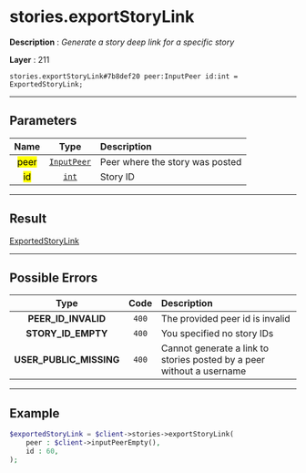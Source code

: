 # stories.exportStoryLink

**Description** : *Generate a story deep link for a specific story*

**Layer** : 211

```tl
stories.exportStoryLink#7b8def20 peer:InputPeer id:int = ExportedStoryLink;
```

---

## Parameters

| Name | Type | Description |
| :---: | :---: | :--- |
| <mark>peer</mark> | [`InputPeer`](type/InputPeer) | Peer where the story was posted |
| <mark>id</mark> | [`int`](type/int) | Story ID |

---

## Result

[ExportedStoryLink](type/ExportedStoryLink)

---

## Possible Errors

| Type | Code | Description |
| :---: | :---: | :--- |
| **PEER_ID_INVALID** | `400` | The provided peer id is invalid |
| **STORY_ID_EMPTY** | `400` | You specified no story IDs |
| **USER_PUBLIC_MISSING** | `400` | Cannot generate a link to stories posted by a peer without a username |

---

## Example

```php
$exportedStoryLink = $client->stories->exportStoryLink(
	peer : $client->inputPeerEmpty(),
	id : 60,
);
```